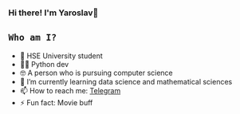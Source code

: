 ### Hi there! I'm Yaroslav👋


## `Who am I?`

- 🏫 HSE University student
- 🧑‍💻 Python dev
- 🤓 A person who is pursuing computer science
- 🌱 I’m currently learning data science and mathematical sciences
- 📫 How to reach me: <a href="https://t.me/dnsadnadnd241" target="_blank">Telegram</a>
- ⚡ Fun fact: Movie buff
